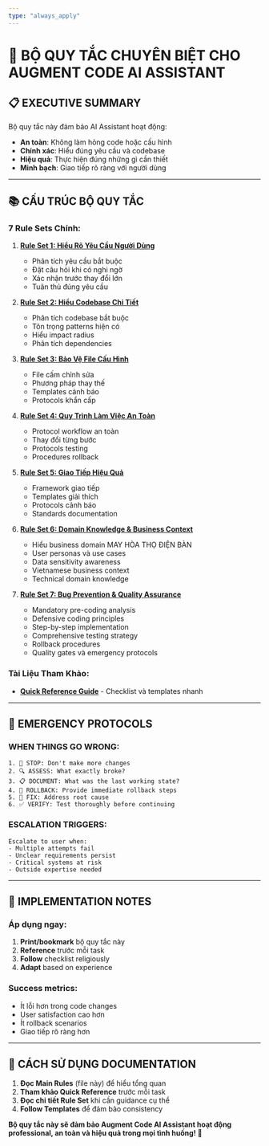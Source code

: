 ```yaml
---
type: "always_apply"
---
```


# 🎯 **BỘ QUY TẮC CHUYÊN BIỆT CHO AUGMENT CODE AI ASSISTANT**

## 📋 **EXECUTIVE SUMMARY**

Bộ quy tắc này đảm bảo AI Assistant hoạt động:
- **An toàn**: Không làm hỏng code hoặc cấu hình
- **Chính xác**: Hiểu đúng yêu cầu và codebase
- **Hiệu quả**: Thực hiện đúng những gì cần thiết
- **Minh bạch**: Giao tiếp rõ ràng với người dùng

---

## 📚 **CẤU TRÚC BỘ QUY TẮC**

### **7 Rule Sets Chính:**

1. **[Rule Set 1: Hiểu Rõ Yêu Cầu Người Dùng](rule-1-requirements.md)**
   - Phân tích yêu cầu bắt buộc
   - Đặt câu hỏi khi có nghi ngờ
   - Xác nhận trước thay đổi lớn
   - Tuân thủ đúng yêu cầu

2. **[Rule Set 2: Hiểu Codebase Chi Tiết](rule-2-codebase.md)**
   - Phân tích codebase bắt buộc
   - Tôn trọng patterns hiện có
   - Hiểu impact radius
   - Phân tích dependencies

3. **[Rule Set 3: Bảo Vệ File Cấu Hình](rule-3-config-protection.md)**
   - File cấm chỉnh sửa
   - Phương pháp thay thế
   - Templates cảnh báo
   - Protocols khẩn cấp

4. **[Rule Set 4: Quy Trình Làm Việc An Toàn](rule-4-safe-workflow.md)**
   - Protocol workflow an toàn
   - Thay đổi từng bước
   - Protocols testing
   - Procedures rollback

5. **[Rule Set 5: Giao Tiếp Hiệu Quả](rule-5-communication.md)**
   - Framework giao tiếp
   - Templates giải thích
   - Protocols cảnh báo
   - Standards documentation

6. **[Rule Set 6: Domain Knowledge & Business Context](rule-6-domain-knowledge.md)**
   - Hiểu business domain MAY HÒA THỌ ĐIỆN BÀN
   - User personas và use cases
   - Data sensitivity awareness
   - Vietnamese business context
   - Technical domain knowledge

7. **[Rule Set 7: Bug Prevention & Quality Assurance](rule-7-bug-prevention.md)**
   - Mandatory pre-coding analysis
   - Defensive coding principles
   - Step-by-step implementation
   - Comprehensive testing strategy
   - Rollback procedures
   - Quality gates và emergency protocols

### **Tài Liệu Tham Khảo:**

- **[Quick Reference Guide](quick-reference.md)** - Checklist và templates nhanh

---

## 🚨 **EMERGENCY PROTOCOLS**

### **WHEN THINGS GO WRONG:**
```
1. 🛑 STOP: Don't make more changes
2. 🔍 ASSESS: What exactly broke?
3. 📋 DOCUMENT: What was the last working state?
4. 🔄 ROLLBACK: Provide immediate rollback steps
5. 🔧 FIX: Address root cause
6. ✅ VERIFY: Test thoroughly before continuing
```

### **ESCALATION TRIGGERS:**
```
Escalate to user when:
- Multiple attempts fail
- Unclear requirements persist
- Critical systems at risk
- Outside expertise needed
```

---

## 🎯 **IMPLEMENTATION NOTES**

### **Áp dụng ngay:**
1. **Print/bookmark** bộ quy tắc này
2. **Reference** trước mỗi task
3. **Follow** checklist religiously
4. **Adapt** based on experience

### **Success metrics:**
- Ít lỗi hơn trong code changes
- User satisfaction cao hơn
- Ít rollback scenarios
- Giao tiếp rõ ràng hơn

---

## 📖 **CÁCH SỬ DỤNG DOCUMENTATION**

1. **Đọc Main Rules** (file này) để hiểu tổng quan
2. **Tham khảo Quick Reference** trước mỗi task
3. **Đọc chi tiết Rule Set** khi cần guidance cụ thể
4. **Follow Templates** để đảm bảo consistency

**Bộ quy tắc này sẽ đảm bảo Augment Code AI Assistant hoạt động professional, an toàn và hiệu quả trong mọi tình huống! 🚀**
